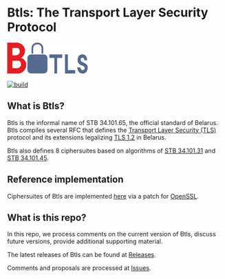 # Btls: The Transport Layer Security Protocol

![](figs/btls-logo-small.png)

[![build](https://github.com/bcrypto/btls/actions/workflows/build.yaml/badge.svg)](https://github.com/bcrypto/btls/actions/workflows/build.yaml)

## What is Btls?

Btls is the informal name of STB 34.101.65, the official standard of Belarus.
Btls compiles several RFC that defines the 
[Transport Layer Security (TLS)](https://en.wikipedia.org/wiki/Transport_Layer_Security) 
protocol and its extensions legalizing 
[TLS 1.2](https://www.rfc-editor.org/rfc/rfc5246.txt) in Belarus.

Btls also defines 8 ciphersuites based on algorithms of 
[STB 34.101.31](https://github.com/bcrypto/belt) 
and [STB 34.101.45](https://github.com/bcrypto/bign).

## Reference implementation

Ciphersuites of Btls are implemented [here](https://github.com/bcrypto/bee2evp) 
via a patch for [OpenSSL](https://github.com/openssl/openssl). 

## What is this repo?

In this repo, we process comments on the current version of Btls,
discuss future versions, provide additional supporting material.

The latest releases of Btls can be found at 
[Releases](https://github.com/bcrypto/btls/releases).

Comments and proposals are processed at 
[Issues](https://github.com/bcrypto/btls/issues). 


